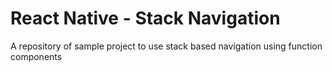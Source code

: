 # React Native - Stack Navigation

A repository of sample project to use stack based navigation using function components
